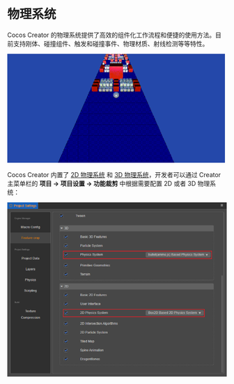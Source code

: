 # 物理系统

Cocos Creator 的物理系统提供了高效的组件化工作流程和便捷的使用方法。目前支持刚体、碰撞组件、触发和碰撞事件、物理材质、射线检测等等特性。

![image](img/physics.gif)

Cocos Creator 内置了 [2D 物理系统](../physics-2d/physics-2d.md) 和 [3D 物理系统](physics.md)，开发者可以通过 Creator 主菜单栏的 **项目 -> 项目设置 -> 功能裁剪** 中根据需要配置 2D 或者 3D 物理系统：

![physics system](img/physics-system.png)
